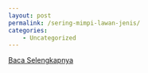 ```yaml
---
layout: post
permalink: /sering-mimpi-lawan-jenis/
categories:
    - Uncategorized
---
```


[Baca Selengkapnya](/05)